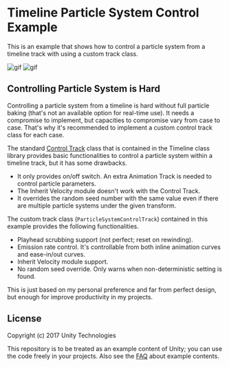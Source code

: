 Timeline Particle System Control Example
========================================

This is an example that shows how to control a particle system from a timeline
track with using a custom track class.

![gif](https://i.imgur.com/rJz6eWk.gif)
![gif](https://i.imgur.com/G6LnNFn.gif)

Controlling Particle System is Hard
-----------------------------------

Controlling a particle system from a timeline is hard without full particle
baking (that's not an available option for real-time use). It needs a
compromise to implement, but capacities to compromise vary from case to case.
That's why it's recommended to implement a custom control track class for each
case.

The standard [Control Track] class that is contained in the Timeline class
library provides basic functionalities to control a particle system within a
timeline track, but it has some drawbacks.

- It only provides on/off switch. An extra Animation Track is needed to control
  particle parameters.
- The Inherit Velocity module doesn't work with the Control Track.
- It overrides the random seed number with the same value even if there are
  multiple particle systems under the given transform.

The custom track class (`ParticleSystemControlTrack`) contained in this example
provides the following functionalities.

- Playhead scrubbing support (not perfect; reset on rewinding).
- Emission rate control. It's controllable from both inline animation curves
  and ease-in/out curves.
- Inherit Velocity module support.
- No random seed override. Only warns when non-deterministic setting is found.

This is just based on my personal preference and far from perfect design, but
enough for improve productivity in my projects.

[Control Track]: https://docs.unity3d.com/ScriptReference/Timeline.ControlTrack.html

License
-------

Copyright (c) 2017 Unity Technologies

This repository is to be treated as an example content of Unity; you can use
the code freely in your projects. Also see the [FAQ] about example contents.

[FAQ]: https://unity3d.com/unity/faq#faq-37863
